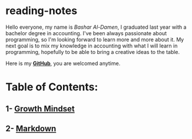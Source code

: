 # reading-notes
 
 
Hello everyone,
my name is _Bashar Al-Damen_, I graduated last year with a bachelor degree in accounting.
I've been always passionate about programming, so I'm looking forward to learn more and more about it.
My next goal is to mix my knowledge in accounting with what I will learn in programming, hopefully to be able to bring a creative ideas to the table.

Here is my **[GitHub](https://github.com/BasharDamen)**, you are welcomed anytime.


# Table of Contents:
## 1- [Growth Mindset](https://bashardamen.github.io/reading-notes/)
## 2- [Markdown](https://bashardamen.github.io/read-note2/)